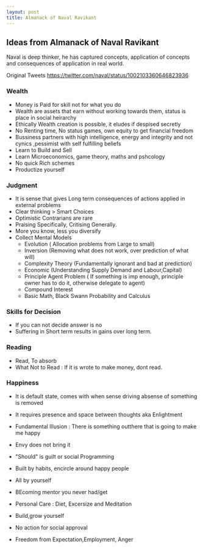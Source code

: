 ```yaml
---
layout: post
title: Almanack of Naval Ravikant
---
```


## Ideas from Almanack of Naval Ravikant
Naval is deep thinker, he has captured concepts, application of concepts and consequences of application in real world.

Original Tweets https://twitter.com/naval/status/1002103360646823936

### Wealth
* Money is Paid for skill not for what you do
* Wealth are assets that earn without working towards them, status is place in social
heirarchy 
*  Ethically Wealth creation is possible, it eludes if despised secretly
* No Renting time, No status games, own equity to get financial freedom
* Bussiness partners with high intelligence, energy and integrity and not cynics ,pessimist with self fulfilling beliefs
* Learn to Build and Sell
* Learn Microeconomics, game theory, maths and pshcology 
* No quick Rich schemes
* Productize yourself

### Judgment 
* It is sense that gives Long term consequences of actions applied in external problems
* Clear thinking  > Smart Choices
* Optimistic Contrarians are rare
* Praising Specifically, Critising Generally.
* More you know, less you diversify
* Collect Mental Models
  * Evolution ( Allocation problems from Large to small)
  * Inversion (Removing what does not work, over prediction of what will)
  * Complexity Theory (Fundamentally ignorant and bad at prediction)
  * Economic (Understanding Supply Demand and Labour,Capital)
  * Principle Agent Problem ( If something is imp enough, principle owner has to do it, otherwise delegate to agent)
  * Compound Interest
  * Basic Math, Black Swann Probability and Calculus


### Skills for Decision
* If you can not decide answer is no
* Suffering in Short term results in gains over long term.

### Reading
* Read, To absorb
* What Not to Read : If it is wrote to make money, dont read.

### Happiness
* It is default state, comes with when sense driving absense of something is removed
* It requires presence and space between thoughts aka Enlightment
* Fundamental Illusion : There is something outthere that is going to make me happy
* Envy does not bring it
* "Should"  is guilt or social Programming
* Built by habits, encircle around happy people

*  All by yourself
  * BEcoming mentor you never had/get
  * Personal Care : Diet, Excersize and Meditation
  * Build,grow yourself
  * No action for social approval
  * Freedom from Expectation,Employment, Anger 